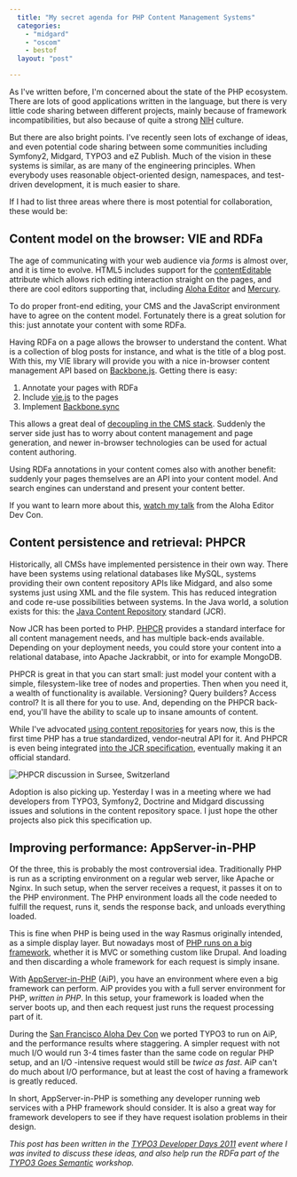 ```yaml
---
  title: "My secret agenda for PHP Content Management Systems"
  categories: 
    - "midgard"
    - "oscom"
    - bestof
  layout: "post"

---
```

As I've written before, I'm concerned about the state of the PHP ecosystem. There are lots of good applications written in the language, but there is very little code sharing between different projects, mainly because of framework incompatibilities, but also because of quite a strong [NIH](http://en.wikipedia.org/wiki/Not_Invented_Here) culture.

But there are also bright points. I've recently seen lots of exchange of ideas, and even potential code sharing between some communities including Symfony2, Midgard, TYPO3 and eZ Publish. Much of the vision in these systems is similar, as are many of the engineering principles. When everybody uses reasonable object-oriented design, namespaces, and test-driven development, it is much easier to share.

If I had to list three areas where there is most potential for collaboration, these would be:

## Content model on the browser: VIE and RDFa

The age of communicating with your web audience via _forms_ is almost over, and it is time to evolve. HTML5 includes support for the [contentEditable](http://blog.whatwg.org/the-road-to-html-5-contenteditable) attribute which allows rich editing interaction straight on the pages, and there are cool editors supporting that, including [Aloha Editor](http://aloha-editor.org/) and [Mercury](https://github.com/jejacks0n/mercury#readme).

To do proper front-end editing, your CMS and the JavaScript environment have to agree on the content model. Fortunately there is a great solution for this: just annotate your content with some RDFa.

Having RDFa on a page allows the browser to understand the content. What is a collection of blog posts for instance, and what is the title of a blog post. With this, my VIE library will provide you with a nice in-browser content management API based on [Backbone.js](http://documentcloud.github.com/backbone/). Getting there is easy:

1. Annotate your pages with RDFa
2. Include [vie.js](https://github.com/bergie/VIE) to the pages
3. Implement [Backbone.sync](http://documentcloud.github.com/backbone/#Sync)

This allows a great deal of [decoupling in the CMS stack](http://bergie.iki.fi/blog/decoupling_content_management/). Suddenly the server side just has to worry about content management and page generation, and newer in-browser technologies can be used for actual content authoring.

Using RDFa annotations in your content comes also with another benefit: suddenly your pages themselves are an API into your content model. And search engines can understand and present your content better.

If you want to learn more about this, [watch my talk](http://bergie.iki.fi/blog/midgard_create_and_vie_in_the_aloha_editor_conference/) from the Aloha Editor Dev Con.

## Content persistence and retrieval: PHPCR

Historically, all CMSs have implemented persistence in their own way. There have been systems using relational databases like MySQL, systems providing their own content repository APIs like Midgard, and also some systems just using XML and the file system. This has reduced integration and code re-use possibilities between systems. In the Java world, a solution exists for this: the [Java Content Repository](http://en.wikipedia.org/wiki/Content_repository_API_for_Java) standard (JCR).

Now JCR has been ported to PHP. [PHPCR](http://phpcr.github.com/) provides a standard interface for all content management needs, and has multiple back-ends available. Depending on your deployment needs, you could store your content into a relational database, into Apache Jackrabbit, or into for example MongoDB.

PHPCR is great in that you can start small: just model your content with a simple, filesystem-like tree of nodes and properties. Then when you need it, a wealth of functionality is available. Versioning? Query builders? Access control? It is all there for you to use. And, depending on the PHPCR back-end, you'll have the ability to scale up to insane amounts of content.

While I've advocated [using content repositories](http://bergie.iki.fi/blog/why_you_should_use_a_content_repository_for_your_application/) for years now, this is the first time PHP has a true standardized, vendor-neutral API for it. And PHPCR is even being integrated [into the JCR specification](http://java.net/jira/browse/JSR_333-28), eventually making it an official standard.

![PHPCR discussion in Sursee, Switzerland](http://farm7.static.flickr.com/6053/5915517564_ba20056559.jpg)

Adoption is also picking up. Yesterday I was in a meeting where we had developers from TYPO3, Symfony2, Doctrine and Midgard discussing issues and solutions in the content repository space. I just hope the other projects also pick this specification up.

## Improving performance: AppServer-in-PHP

Of the three, this is probably the most controversial idea. Traditionally PHP is run as a scripting environment on a regular web server, like Apache or Nginx. In such setup, when the server receives a request, it passes it on to the PHP environment. The PHP environment loads all the code needed to fulfill the request, runs it, sends the response back, and unloads everything loaded.

This is fine when PHP is being used in the way Rasmus originally intended, as a simple display layer. But nowadays most of [PHP runs on a big framework](http://www.sitepoint.com/rasmus-lerdorf-php-frameworks-think-again/), whether it is MVC or something custom like Drupal. And loading and then discarding a whole framework for each request is simply insane.

With [AppServer-in-PHP](http://github.com/indeyets/appserver-in-php) (AiP), you have an environment where even a big framework can perform. AiP provides you with a full server environment for PHP, _written in PHP_. In this setup, your framework is loaded when the server boots up, and then each request just runs the request processing part of it.

During the [San Francisco Aloha Dev Con](http://www.aloha-editor.org/wiki/Aloha_Editor_Dev_Con_SanFrancisco_11) we ported TYPO3 to run on AiP, and the performance results where staggering. A simpler request with not much I/O would run 3-4 times faster than the same code on regular PHP setup, and an I/O -intensive request would still be _twice as fast_. AiP can't do much about I/O performance, but at least the cost of having a framework is greatly reduced.

In short, AppServer-in-PHP is something any developer running web services with a PHP framework should consider. It is also a great way for framework developers to see if they have request isolation problems in their design.

_This post has been written in the [TYPO3 Developer Days 2011](http://t3dd11.typo3.org/) event where I was invited to discuss these ideas, and also help run the RDFa part of the [TYPO3 Goes Semantic](http://www.slideshare.net/jocrau/semantic-typo3) workshop._
